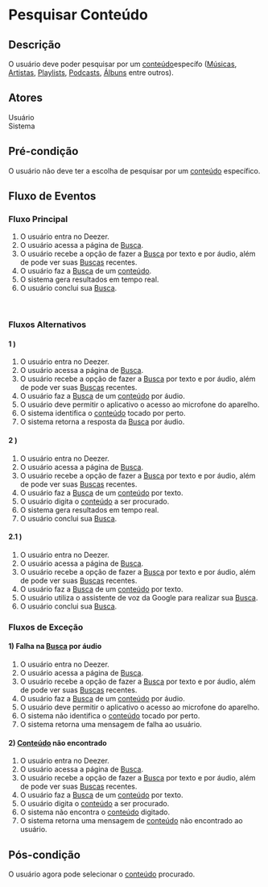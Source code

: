 # Pesquisar Conteúdo
<div class="line"></div>

##  Descrição

O usuário deve poder pesquisar por um [conteúdo](/modelagem/lexico#conteudo)específo ([Músicas](/modelagem/lexico#conteudo), [Artistas](/modelagem/lexico#artista), [Playlists](/modelagem/lexico#playlist), [Podcasts](/modelagem/lexico#podcast), [Álbuns](/modelagem/lexico#album) entre outros).

##  Atores

Usuário
<br>
Sistema

##  Pré-condição

O usuário não deve ter a escolha de pesquisar por um [conteúdo](/modelagem/lexico#conteudo) específico.


##  Fluxo de Eventos

### Fluxo Principal
1. O usuário entra no Deezer.
2. O usuário acessa a página de [Busca](/modelagem/lexico#busca).
3. O usuário recebe a opção de fazer a [Busca](/modelagem/lexico#busca) por texto e por áudio, além de pode ver suas [Buscas](/modelagem/lexico#busca) recentes.
4. O usuário faz a [Busca](/modelagem/lexico#busca) de um [conteúdo](/modelagem/lexico#conteudo).
5. O sistema gera resultados em tempo real.
6. O usuário conclui sua [Busca](/modelagem/lexico#busca).
<br>

### Fluxos Alternativos

#### 1 ) 

1. O usuário entra no Deezer.
2. O usuário acessa a página de [Busca](/modelagem/lexico#busca).
3. O usuário recebe a opção de fazer a [Busca](/modelagem/lexico#busca) por texto e por áudio, além de pode ver suas [Buscas](/modelagem/lexico#busca) recentes.
4. O usuário faz a [Busca](/modelagem/lexico#busca) de um [conteúdo](/modelagem/lexico#conteudo) por áudio.
5. O usuário deve permitir o aplicativo o acesso ao microfone do aparelho.
6. O sistema identifica o [conteúdo](/modelagem/lexico#conteudo) tocado por perto.
7. O sistema retorna a resposta da [Busca](/modelagem/lexico#busca) por áudio.

#### 2 )

1. O usuário entra no Deezer.
2. O usuário acessa a página de [Busca](/modelagem/lexico#busca).
3. O usuário recebe a opção de fazer a [Busca](/modelagem/lexico#busca) por texto e por áudio, além de pode ver suas [Buscas](/modelagem/lexico#busca) recentes.
4. O usuário faz a [Busca](/modelagem/lexico#busca) de um [conteúdo](/modelagem/lexico#conteudo) por texto.
5. O usuário digita o [conteúdo](/modelagem/lexico#conteudo) a ser procurado.
6. O sistema gera resultados em tempo real.
7. O usuário conclui sua [Busca](/modelagem/lexico#busca).

#### 2.1 )

1. O usuário entra no Deezer.
2. O usuário acessa a página de [Busca](/modelagem/lexico#busca).
3. O usuário recebe a opção de fazer a [Busca](/modelagem/lexico#busca) por texto e por áudio, além de pode ver suas [Buscas](/modelagem/lexico#busca) recentes.
4. O usuário faz a [Busca](/modelagem/lexico#busca) de um [conteúdo](/modelagem/lexico#conteudo) por texto.
5. O usuário utiliza o assistente de voz da Google para realizar sua [Busca](/modelagem/lexico#busca).
6. O usuário conclui sua [Busca](/modelagem/lexico#busca).

### Fluxos de Exceção

#### 1) Falha na [Busca](/modelagem/lexico#busca) por áudio

1. O usuário entra no Deezer.
2. O usuário acessa a página de [Busca](/modelagem/lexico#busca).
3. O usuário recebe a opção de fazer a [Busca](/modelagem/lexico#busca) por texto e por áudio, além de pode ver suas [Buscas](/modelagem/lexico#busca) recentes.
4. O usuário faz a [Busca](/modelagem/lexico#busca) de um [conteúdo](/modelagem/lexico#conteudo) por áudio.
5. O usuário deve permitir o aplicativo o acesso ao microfone do aparelho.
6. O sistema não identifica o [conteúdo](/modelagem/lexico#conteudo) tocado por perto.
7. O sistema retorna uma mensagem de falha ao usuário.

#### 2) [Conteúdo](/modelagem/lexico#conteudo) não encontrado

1. O usuário entra no Deezer.
2. O usuário acessa a página de [Busca](/modelagem/lexico#busca).
3. O usuário recebe a opção de fazer a [Busca](/modelagem/lexico#busca) por texto e por áudio, além de pode ver suas [Buscas](/modelagem/lexico#busca) recentes.
4. O usuário faz a [Busca](/modelagem/lexico#busca) de um [conteúdo](/modelagem/lexico#conteudo) por texto.
5. O usuário digita o [conteúdo](/modelagem/lexico#conteudo) a ser procurado.
6. O sistema não encontra o [conteúdo](/modelagem/lexico#conteudo) digitado.
7. O sistema retorna uma mensagem de [conteúdo](/modelagem/lexico#conteudo) não encontrado ao usuário.

## Pós-condição
O usuário agora pode selecionar o [conteúdo](/modelagem/lexico#conteudo) procurado.



